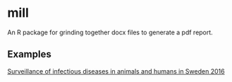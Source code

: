 # mill

An R package for grinding together docx files to generate a pdf report.

## Examples

[Surveillance of infectious diseases in animals and humans in Sweden 2016](http://www.sva.se/globalassets/redesign2011/pdf/om_sva/publikationer/surveillance-2016-w.pdf)
